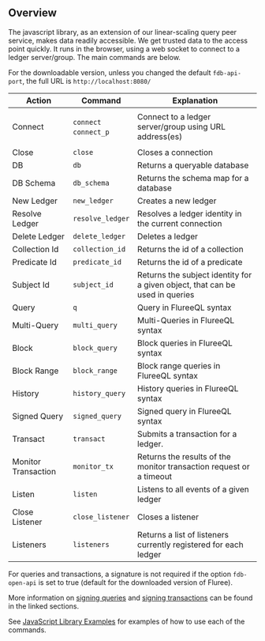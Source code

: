 ## Overview

The javascript library, as an extension of our linear-scaling query peer service, makes data readily accessible. We get trusted data to the access point quickly.  It runs in the browser, using a web socket to connect to a ledger server/group.  The main commands are below.

For the downloadable version, unless you changed the default `fdb-api-port`, the full URL is `http://localhost:8080/`

Action | Command | Explanation 
-- | -- | --
Connect | <ul style="list-style-type:none; padding-left: 0;"><li>`connect`</li><li>`connect_p`</li></ul> | Connect to a ledger server/group using URL address(es)
Close | `close` | Closes a connection
DB | `db` | Returns a queryable database
DB Schema | `db_schema` | Returns the schema map for a database 
New Ledger | `new_ledger` | Creates a new ledger
Resolve Ledger | `resolve_ledger` | Resolves a ledger identity in the current connection
Delete Ledger | `delete_ledger` | Deletes a ledger
Collection Id | `collection_id` | Returns the id of a collection
Predicate Id | `predicate_id` | Returns the id of a predicate
Subject Id | `subject_id` | Returns the subject identity for a given object, that can be used in queries
Query | `q` | Query in FlureeQL syntax
Multi-Query | `multi_query` | Multi-Queries in FlureeQL syntax
Block | `block_query` | Block queries in FlureeQL syntax
Block Range | `block_range` | Block range queries in FlureeQL syntax
History |  `history_query`| History queries in FlureeQL syntax
Signed Query | `signed_query` | Signed query in FlureeQL syntax
Transact | `transact` | Submits a transaction for a ledger.
Monitor Transaction | `monitor_tx` | Returns the results of the monitor transaction request or a timeout
Listen | `listen` | Listens to all events of a given ledger
Close Listener | `close_listener` | Closes a listener
Listeners | `listeners` | Returns a list of listeners currently registered for each ledger


For queries and transactions, a signature is not required if the option `fdb-open-api` is set to true (default for the downloaded version of Fluree). 

More information on [signing queries](/docs/identity/signatures#signed-queries) and [signing transactions](/docs/identity/signatures#signed-transactions) can be found in the linked sections. 

See [JavaScript Library Examples](/library/javascript-library/javascript-examples) for examples of how to use each of the commands.